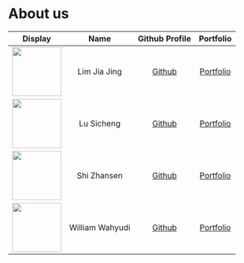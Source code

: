# About us

Display | Name | Github Profile | Portfolio 
--------|:----:|:--------------:|:---------:
<img src="https://www.designyourway.net/blog/wp-content/uploads/2017/03/Anime-Wallpaper-Desktop-Background-29-1250x834.jpg" width="100" height="100"> | Lim Jia Jing | [Github](https://github.com/LimJiaJing) | [Portfolio](docs/team/limjiajing.md)
<img src="https://user-images.githubusercontent.com/69776265/136035789-60431999-0190-4967-948f-e936065e8275.png" width="100" height="100"> | Lu Sicheng | [Github](https://github.com/Isabella-L) | [Portfolio](docs/team/lusicheng.md)
<img src="https://user-images.githubusercontent.com/71874189/136139996-ba992a28-d026-49ca-b134-ee8213411d93.jpg" width="100" height="100">| Shi Zhansen | [Github](https://github.com/DuckWillow) | [Portfolio](docs/team/shizhansen.md)
<img src="https://avatars.githubusercontent.com/u/58932649?v=4" width="100" height="100">| William Wahyudi | [Github](https://github.com/maxwireddevs) | [Portfolio](docs/team/williamwahyudi.md)
